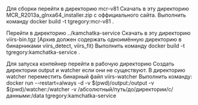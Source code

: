 Для сборки перейти в директорию mcr-v81
Скачать в эту директорию MCR_R2013a_glnxa64_installer.zip с оффициального сайта.
Выполнить команду docker build -t tgregory:mcr-v81 .

Перейти в директорию ../kamchatka-service
Скачать в эту директорию viirs-bin.tgz [Архив должен содержать одноимённую директорию в бинарниками viirs_detect, viirs_fit) 
Выполнить команду docker build -t tgregory:kamchatka-service .

Для запуска контейнер перейти в рабочую директорию
Создать директории output и watcher если они не существуют.
В директорию watcher переместить бинарный файл viirs-watcher
Выполнить команду:
docker run --restart=always -d -v $(pwd)/output:/output -v $(pwd)/watcher:/watcher -v /абсолютный/путь/до/директории/с/данными:/data tgregory:kamchatka-service

